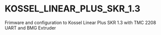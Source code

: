 # KOSSEL_LINEAR_PLUS_SKR_1.3
Frimware and configuration to Kossel Linear Plus SKR 1.3 with TMC 2208 UART and BMG Extruder

